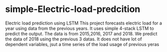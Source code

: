 # simple-Electric-load-predcition
Electric load prediction using LSTM
This project forecasts electric load for a year using data from the previous years. It uses simple 4-stack LSTM to predict the output. The data is from 2015,2016, 2017 and 2018. We predict the data of 2018 using the previous 3 datas. It does not have lot of dependent variables, jsut a time series of the load usage of previous yeras
